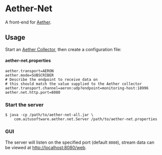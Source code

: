 # Aether-Net

A front-end for [Aether](https://github.com/aitusoftware/aether).

## Usage

Start an [Aether Collector](https://github.com/aitusoftware/aether#collector), then create
a configuration file:

#### aether-net.properties

```
aether.transport=AERON
aether.mode=SUBSCRIBER
# Describe the endpoint to receive data on
# this should match the value supplied to the Aether collector
aether.transport.channel=aeron:udp?endpoint=monitoring-host:18996
aether.net.http.port=8080
```

### Start the server

```
$ java -cp /path/to/aether-net-all.jar \
    com.aitusoftware.aether.net.Server /path/to/aether-net.properties
```

### GUI

The server will listen on the specified port (default `8080`), stream data can
be viewed at [http://localhost:8080/web](http://localhost:8080/web).

